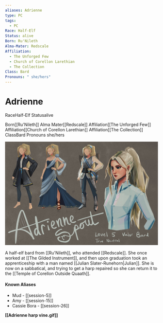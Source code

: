 ```yaml
---
aliases: Adrienne
type: PC
tags:
  - PC
Race: Half-Elf
Status: alive
Born: Ru'Nileth
Alma-Mater: Redscale
Affiliation:
  - The Unforged Few
  - Church of Corellon Larethian
  - The Collection
Class: Bard
Pronouns: " she/hers"
---
```


# Adrienne

<span class="dataview inline-field"><span class="inline-field-key">Race</span><span class="inline-field-value">Half-Elf</span></span>
<span class="dataview inline-field"><span class="inline-field-key">Status</span><span class="inline-field-value">alive</span></span>

<span class="dataview inline-field"><span class="inline-field-key">Born</span><span class="inline-field-value">[[Ru'Nileth]]</span></span>
<span class="dataview inline-field"><span class="inline-field-key">Alma Mater</span><span class="inline-field-value">[[Redscale]]</span></span>
<span class="dataview inline-field"><span class="inline-field-key">Affiliation</span><span class="inline-field-value">[[The Unforged Few]]</span></span>
<span class="dataview inline-field"><span class="inline-field-key">Affiliation</span><span class="inline-field-value">[[Church of Corellon Larethian]]</span></span>
<span class="dataview inline-field"><span class="inline-field-key">Affiliation</span><span class="inline-field-value">[[The Collection]]</span></span>
<span class="dataview inline-field"><span class="inline-field-key">Class</span><span class="inline-field-value">Bard</span></span>
<span class="dataview inline-field"><span class="inline-field-key">Pronouns</span><span class="inline-field-value"> she/hers</span></span>

![](/assets/obsidian/Addy%20.jpg)

A half-elf bard from [[Ru'Nileth]], who attended [[Redscale]]. She once worked at [[The Gilded Instrument]], and then upon graduation took an apprenticeship with a man named [[Julian Slater-Runehorn|Julian]]. She is now on a sabbatical, and trying to get a harp repaired so she can return it to the [[Temple of Corellon Outside Quaath]]. 

#### Known Aliases
* Mud - [[session-5]]
* Amy - [[session-15]]
* Cassie Bora - [[session-26]]

**[[Adrienne harp vine.gif]]**
